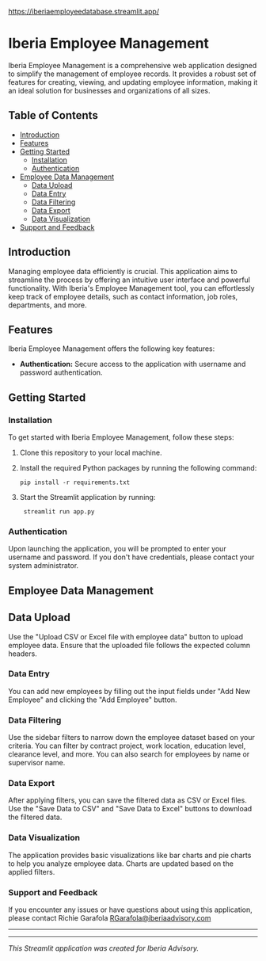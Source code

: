 https://iberiaemployeedatabase.streamlit.app/

# Iberia Employee Management

Iberia Employee Management is a comprehensive web application designed to simplify the management of employee records. It provides a robust set of features for creating, viewing, and updating employee information, making it an ideal solution for businesses and organizations of all sizes.

## Table of Contents

- [Introduction](#introduction)
- [Features](#features)
- [Getting Started](#getting-started)
  - [Installation](#installation)
  - [Authentication](#authentication)
- [Employee Data Management](#employee-data-management)
  - [Data Upload](#data-upload)
  - [Data Entry](#data-entry)
  - [Data Filtering](#data-filtering)
  - [Data Export](#data-export)
  - [Data Visualization](#data-visualization)
- [Support and Feedback](#support-and-feedback)


## Introduction

Managing employee data efficiently is crucial. This application aims to streamline the process by offering an intuitive user interface and powerful functionality. With Iberia's Employee Management tool, you can effortlessly keep track of employee details, such as contact information, job roles, departments, and more.

## Features

Iberia Employee Management offers the following key features:

- **Authentication:** Secure access to the application with username and password authentication.

## Getting Started

### Installation

To get started with Iberia Employee Management, follow these steps:

1. Clone this repository to your local machine.

2. Install the required Python packages by running the following command:

       pip install -r requirements.txt

3. Start the Streamlit application by running:

        streamlit run app.py
        
### Authentication

Upon launching the application, you will be prompted to enter your username and password. If you don't have credentials, please contact your system administrator.

## Employee Data Management

## Data Upload

Use the "Upload CSV or Excel file with employee data" button to upload employee data. Ensure that the uploaded file follows the expected column headers.

### Data Entry

You can add new employees by filling out the input fields under "Add New Employee" and clicking the "Add Employee" button.

### Data Filtering

Use the sidebar filters to narrow down the employee dataset based on your criteria. You can filter by contract project, work location, education level, clearance level, and more. You can also search for employees by name or supervisor name.

### Data Export

After applying filters, you can save the filtered data as CSV or Excel files. Use the "Save Data to CSV" and "Save Data to Excel" buttons to download the filtered data.

### Data Visualization

The application provides basic visualizations like bar charts and pie charts to help you analyze employee data. Charts are updated based on the applied filters.

### Support and Feedback

If you encounter any issues or have questions about using this application, please contact Richie Garafola RGarafola@iberiaadvisory.com

---
---

*This Streamlit application was created for Iberia Advisory.*
